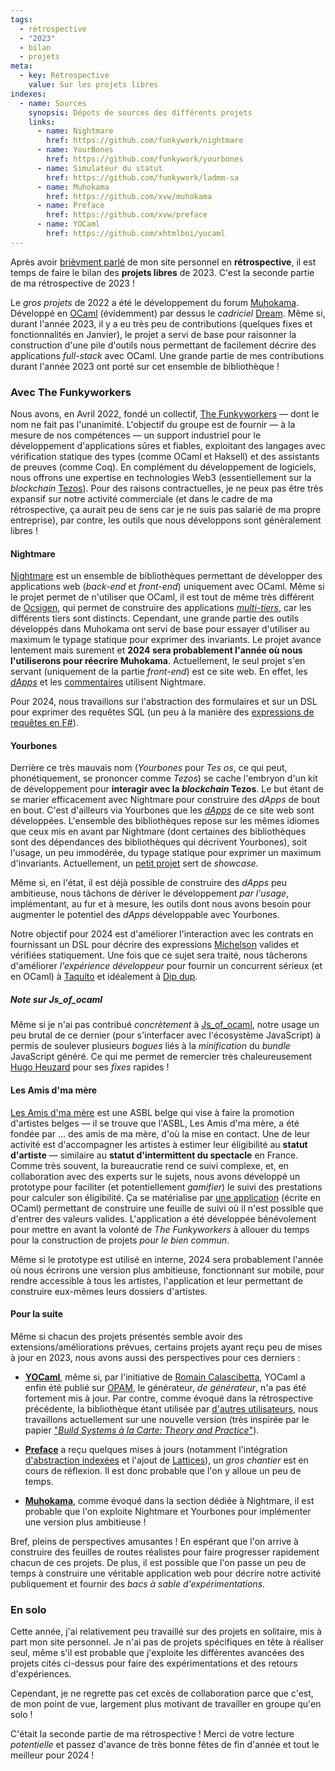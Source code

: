 ```yaml
---
tags:
  - rétrospective
  - "2023"
  - bilan
  - projets
meta:
  - key: Rétrospective
    value: Sur les projets libres
indexes:
  - name: Sources
    synopsis: Dépots de sources des différents projets
    links:
      - name: Nightmare
        href: https://github.com/funkywork/nightmare
      - name: YourBones
        href: https://github.com/funkywork/yourbones
      - name: Simulateur du statut
        href: https://github.com/funkywork/ladmm-sa
      - name: Muhokama
        href: https://github.com/xvw/muhokama
      - name: Preface
        href: https://github.com/xvw/preface
      - name: YOCaml
        href: https://github.com/xhtmlboi/yocaml
---
```


Après avoir [brièvment parlé](/journal/2023-12-29_18-23-07.html) de mon site
personnel en **rétrospective**, il est temps de faire le bilan des **projets
libres** de 2023. C'est la seconde partie de ma rétrospective de 2023 !

Le _gros projets_ de 2022 a été le développement du forum
[Muhokama](https://github.com/xvw/muhokama). Développé en
[OCaml](https://ocaml.org) (évidemment) par dessus le _cadriciel_
[Dream](https://github.com/aantron/dream). Même si, durant l'année 2023, il y a
eu très peu de contributions (quelques fixes et fonctionnalités en Janvier), le
projet a servi de base pour raisonner la construction d'une pile d'outils nous
permettant de facilement décrire des applications _full-stack_ avec OCaml. Une
grande partie de mes contributions durant l'année 2023 ont porté sur cet
ensemble de bibliothèque !

### Avec The Funkyworkers

Nous avons, en Avril 2022, fondé un collectif, [The
Funkyworkers](https://github.com/funkywork) — dont le nom ne fait pas
l'unanimité. L'objectif du groupe est de fournir — à la mesure de nos
compétences — un support industriel pour le développement d'applications sûres
et fiables, exploitant des langages avec vérification statique des types (comme
OCaml et Haksell) et des assistants de preuves (comme Coq). En complément du
développement de logiciels, nous offrons une expertise en technologies Web3
(essentiellement sur la _blockchain_ [Tezos](https://tezos.com)). Pour des
raisons contractuelles, je ne peux pas être très expansif sur notre activité
commerciale (et dans le cadre de ma rétrospective, ça aurait peu de sens car je
ne suis pas salarié de ma propre entreprise), par contre, les outils que nous
développons sont généralement libres !

#### Nightmare

[Nightmare](https://github.com/funkywork/nightmare) est un ensemble de
bibliothèques permettant de développer des applications web (_back-end_ et
_front-end_) uniquement avec OCaml. Même si le projet permet de n'utiliser que
OCaml, il est tout de même très différent de
[Ocsigen](https://ocsigen.org/home/intro.html), qui permet de construire des
applications
[_multi-tiers_](https://soft.vub.ac.be/~lphilips/jspdg/stip/stip-web/index.html),
car les différents tiers sont distincts. Cependant, une grande partie des outils
développés dans Muhokama ont servi de base pour essayer d'utiliser au maximum le
typage statique pour exprimer des invariants. Le projet avance lentement mais
surement et **2024 sera probablement l'année où nous l'utiliserons pour réecrire
Muhokama**. Actuellement, le seul projet s'en servant (uniquement de la partie
_front-end_) est ce site web. En effet, les [_dApps_](/dapps.html) et les
[commentaires](/journal/2023-11-14_15-20-50.html) utilisent Nightmare.

Pour 2024, nous travaillons sur l'abstraction des formulaires et sur un DSL pour
exprimer des requêtes SQL (un peu à la manière des [expressions de requêtes en
F#](https://learn.microsoft.com/en-us/dotnet/fsharp/language-reference/query-expressions)).

#### Yourbones

Derrière ce très mauvais nom (_Yourbones_ pour _Tes os_, ce qui peut,
phonétiquement, se prononcer comme _Tezos_) se cache l'embryon d'un kit de
développement pour **interagir avec la _blockchain_ Tezos**. Le but étant de se
marier efficacement avec Nightmare pour construire des _dApps_ de bout en bout.
C'est d'ailleurs via Yourbones que les [_dApps_](/dapps.html) de ce site web
sont développées. L'ensemble des bibliothèques repose sur les mêmes idiomes que
ceux mis en avant par Nightmare (dont certaines des bibliothèques sont des
dépendances des bibliothèques qui décrivent Yourbones), soit l'usage, un peu
immodérée, du typage statique pour exprimer un maximum d'invariants.
Actuellement, un [petit
projet](https://github.com/funkywork/tezos-dapps-examples) sert de _showcase_.

Même si, en l'état, il est déjà possible de construire des _dApps_ peu
ambitieuse, nous tâchons de dériver le développement _par l'usage_,
implémentant, au fur et à mesure, les outils dont nous avons besoin pour
augmenter le potentiel des _dApps_ développable avec Yourbones.

Notre objectif pour 2024 est d'améliorer l'interaction avec les contrats en
fournissant un DSL pour décrire des expressions
[Michelson](https://tezos.gitlab.io/active/michelson.html) valides et vérifiées
statiquement. Une fois que ce sujet sera traité, nous tâcherons d'améliorer
_l'expérience développeur_ pour fournir un concurrent sérieux (et en OCaml) à
[Taquito](https://tezostaquito.io/) et idéalement à [Dip
dup](https://dipdup.io/).

##### Note sur Js\_of\_ocaml

Même si je n'ai pas contribué _concrètement_ à
[Js\_of\_ocaml](http://ocsigen.org/js_of_ocaml/latest/manual/overview), notre
usage un peu brutal de ce dernier (pour s'interfacer avec l'écosystème
JavaScript) à permis de soulever plusieurs _bogues_ liés à la _minification_ du
_bundle_ JavaScript généré. Ce qui me permet de remercier très chaleureusement
[Hugo Heuzard](https://github.com/hhugo) pour ses _fixes_ rapides !

#### Les Amis d'ma mère

[Les Amis d'ma mère](https://lesamisdmamere.be/) est une ASBL belge qui vise à
faire la promotion d'artistes belges — il se trouve que l'ASBL, Les Amis d'ma
mère, a été fondée par ... des amis de ma mère, d'où la mise en contact. Une de
leur activité est d'accompagner les artistes à estimer leur éligibilité au
**statut d'artiste** — similaire au **statut d'intermittent du spectacle** en
France. Comme très souvent, la bureaucratie rend ce suivi complexe, et, en
collaboration avec des experts sur le sujets, nous avons développé un prototype
pour faciliter (et potentiellement _gamifier_) le suivi des prestations pour
calculer son éligibilité. Ça se matérialise par [une
application](https://github.com/funkywork/ladmm-sa) (écrite en OCaml) permettant
de construire une feuille de suivi où il n'est possible que d'entrer des valeurs
valides. L'application a été développée bénévolement pour mettre en avant la
volonté de _The Funkyworkers_ à allouer du temps pour la construction de projets
_pour le bien commun_.

Même si le prototype est utilisé en interne, 2024 sera probablement l'année où
nous écrirons une version plus ambitieuse, fonctionnant sur mobile, pour rendre
accessible à tous les artistes, l'application et leur permettant de construire
eux-mêmes leurs dossiers d'artistes.

#### Pour la suite

Même si chacun des projets présentés semble avoir des extensions/améliorations
prévues, certains projets ayant reçu peu de mises à jour en 2023, nous avons
aussi des perspectives pour ces derniers :

- [**YOCaml**](https://github.com/xhtmlboi/yocaml), même si, par l'initiative de
  [Romain Calascibetta](https://blog.osau.re/), YOCaml a enfin été publié sur
  [OPAM](https://ocaml.org/p/yocaml/latest), le générateur, _de générateur_, n'a
  pas été fortement mis à jour. Par contre, comme évoqué dans la rétrospective
  précédente, la bibliothèque étant utilisée par [d'autres
  utilisateurs](https://github.com/xhtmlboi/yocaml#websites-using-yocaml), nous
  travaillons actuellement sur une nouvelle version (très inspirée par le papier
  ["_Build Systems à la Carte: Theory and
  Practice_"](https://ndmitchell.com/downloads/paper-build_systems_a_la_carte_theory_and_practice-21_apr_2020.pdf)).
  
  
- [**Preface**](https://github.com/xvw/preface) a reçu quelques mises à jours
  (notamment l'intégration [d'abstraction
  indexées](https://github.com/xvw/preface/pull/183) et l'ajout de
  [Lattices](https://github.com/xvw/preface/pulls?q=is%3Apr+is%3Aclosed+lattice)),
  un _gros chantier_ est en cours de réflexion. Il est donc probable que l'on y
  alloue un peu de temps.

- [**Muhokama**](https://github.com/xvw/muhokama), comme évoqué dans la section
  dédiée à Nightmare, il est probable que l'on exploite Nightmare et Yourbones
  pour implémenter une version plus ambitieuse !
  
Bref, pleins de perspectives amusantes ! En espérant que l'on arrive à
construire des feuilles de routes réalistes pour faire progresser rapidement
chacun de ces projets. De plus, il est possible que l'on passe un peu de temps à
construire une véritable application web pour décrire notre activité
publiquement et fournir des _bacs à sable d'expérimentations_.

### En solo

Cette année, j'ai relativement peu travaillé sur des projets en solitaire, mis à
part mon site personnel. Je n'ai pas de projets spécifiques en tête à réaliser
seul, même s'il est probable que j'exploite les différentes avancées des projets
cités ci-dessus pour faire des expérimentations et des retours d'expériences.

Cependant, je ne regrette pas cet excès de collaboration parce que c'est, de mon
point de vue, largement plus motivant de travailler en groupe qu'en solo !

C'était la seconde partie de ma rétrospective ! Merci de votre lecture
_potentielle_ et passez d'avance de très bonne fêtes de fin d'année et tout le
meilleur pour 2024 !

